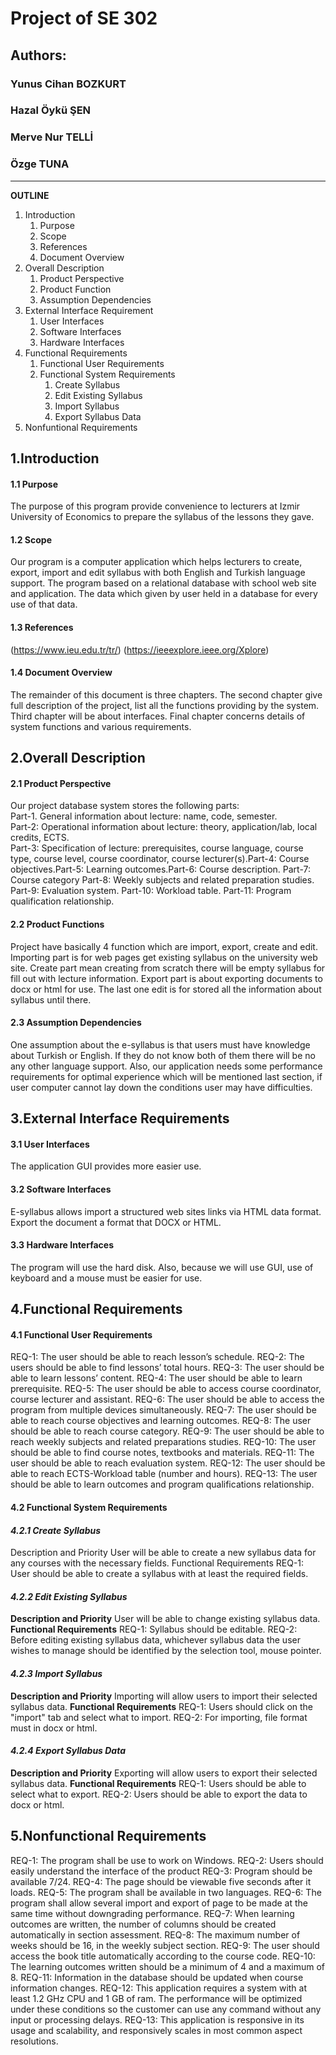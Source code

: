# **Project of SE 302**
 
## **Authors:**
### Yunus Cihan BOZKURT
### Hazal Öykü ŞEN
### Merve Nur TELLİ
### Özge TUNA
---------------------------

**OUTLINE**

1. Introduction
    1. Purpose
    2. Scope
    3. References
    4. Document Overview
2. Overall Description
    1. Product Perspective
    2. Product Function
    3. Assumption Dependencies
3. External Interface Requirement
    1. User Interfaces
    2. Software Interfaces
    3. Hardware Interfaces
4. Functional Requirements
    1. Functional User Requirements
    2. Functional System Requirements 
        1. Create Syllabus 
        2. Edit Existing Syllabus
        3. Import Syllabus 
        4. Export Syllabus Data 
5. Nonfuntional Requirements


## **1.Introduction**
#### **1.1 Purpose**
The purpose of this program provide convenience to lecturers at Izmir University of Economics to prepare the syllabus of the lessons they gave.
#### **1.2 Scope**
Our program is a computer application which helps lecturers to create, export, import and edit syllabus with both English and Turkish language support. The program based on a relational database with school web site and application. The data which given by user held in a database for every use of that data.
#### **1.3 References**
(https://www.ieu.edu.tr/tr/)
(https://ieeexplore.ieee.org/Xplore)
#### **1.4 Document Overview**
The remainder of this document is three chapters. The second chapter give full description of the project, list all the functions providing by the system. Third chapter will be about interfaces. Final chapter concerns details of system functions and various requirements.

## **2.Overall Description**
#### **2.1 Product Perspective**
Our project database system stores the following parts:  
 Part-1. General information about lecture: name, code, semester.   
 Part-2: Operational information about lecture: theory, application/lab, local credits, ECTS.   
 Part-3: Specification of lecture: prerequisites, course language, course type, course level, course coordinator, course lecturer(s).Part-4: Course objectives.Part-5: Learning outcomes.Part-6: Course description.
  Part-7: Course category
  Part-8: Weekly subjects and related preparation studies.
  Part-9: Evaluation system.
  Part-10: Workload table.
  Part-11: Program qualification relationship.
#### **2.2 Product Functions**
Project have basically 4 function which are import, export, create and edit. Importing part is for web pages get existing syllabus on the university web site. Create part mean creating from scratch there will be empty syllabus for fill out with lecture information. Export part is about exporting documents to docx or html for use. The last one edit is for stored all the information about syllabus until there.
#### **2.3 Assumption Dependencies**
One assumption about the e-syllabus is that users must have knowledge about Turkish or English. If they do not know both of them there will be no any other language support. Also, our application needs some performance requirements for optimal experience which will be mentioned last section, if user computer cannot lay down the conditions user may have difficulties.

## **3.External Interface Requirements**
#### **3.1 User Interfaces**
The application GUI provides more easier use.
#### **3.2 Software Interfaces**
E-syllabus allows import a structured web sites links via HTML data format. Export the document a format that DOCX or HTML.
#### **3.3 Hardware Interfaces**
The program will use the hard disk. Also, because we will use GUI, use of keyboard and a mouse must be easier for use.

## **4.Functional Requirements**
#### **4.1 Functional User Requirements**
REQ-1: The user should be able to reach lesson’s schedule.
REQ-2: The users should be able to find lessons’ total hours.
REQ-3: The user should be able to learn lessons’ content.
REQ-4: The user should be able to learn prerequisite.
REQ-5: The user should be able to access course coordinator, course lecturer and assistant.
REQ-6: The user should be able to access the program from multiple devices simultaneously.
REQ-7: The user should be able to reach course objectives and learning outcomes.
REQ-8: The user should be able to reach course category.
REQ-9: The user should be able to reach weekly subjects and related preparations studies.
REQ-10: The user should be able to find course notes, textbooks and materials.
REQ-11: The user should be able to reach evaluation system.
REQ-12: The user should be able to reach ECTS-Workload table (number and hours).
REQ-13: The user should be able to learn outcomes and program qualifications relationship.
#### **4.2 Functional System Requirements**
#### **_4.2.1 Create Syllabus_**
Description and Priority
User will be able to create a new syllabus data for any courses with the necessary fields.
Functional Requirements
REQ-1: User should be able to create a syllabus with at least the required fields.
#### **_4.2.2 Edit Existing Syllabus_**
**Description and Priority**
User will be able to change existing syllabus data.
**Functional Requirements**
REQ-1: Syllabus should be editable.
REQ-2: Before editing existing syllabus data, whichever syllabus data the user wishes to manage should be identified by the selection tool, mouse pointer.
#### **_4.2.3 Import Syllabus_**
**Description and Priority**
Importing will allow users to import their selected syllabus data.
**Functional Requirements**
REQ-1: Users should click on the "import" tab and select what to import.
REQ-2: For importing, file format must in docx or html.
#### **_4.2.4 Export Syllabus Data_**
**Description and Priority**
Exporting will allow users to export their selected syllabus data.
**Functional Requirements**
REQ-1: Users should be able to select what to export.
REQ-2: Users should be able to export the data to docx or html.

## **5.Nonfunctional Requirements**
REQ-1: The program shall be use to work on Windows.
REQ-2: Users should easily understand the interface of the product
REQ-3: Program should be available 7/24.
REQ-4: The page should be viewable five seconds after it loads.
REQ-5: The program shall be available in two languages.
REQ-6: The program shall allow several import and export of page to be made at the same time without downgrading performance.
REQ-7: When learning outcomes are written, the number of columns should be created automatically in section assessment.
REQ-8: The maximum number of weeks should be 16, in the weekly subject section.
REQ-9: The user should access the book title automatically according to the course code.
REQ-10: The learning outcomes written should be a minimum of 4 and a maximum of 8.
REQ-11: Information in the database should be updated when course information changes.
REQ-12: This application requires a system with at least 1.2 GHz CPU and 1 GB of ram. The performance will be optimized under these conditions so the customer can use any command without any input or processing delays.
REQ-13: This application is responsive in its usage and scalability, and responsively scales in most common aspect resolutions.
